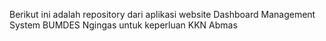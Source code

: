 Berikut ini adalah repository dari aplikasi website Dashboard Management System BUMDES Ngingas untuk keperluan KKN Abmas